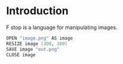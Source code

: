 # Introduction

F stop is a language for manipulating images.

```fs
OPEN "image.png" AS image
RESIZE image (300, 300)
SAVE image "out.png"
CLOSE image
```
